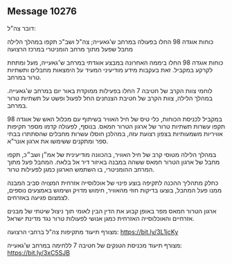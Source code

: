 ## Message 10276

דובר צה"ל: 

כוחות אוגדה 98 החלו בפעולה במרחב ש'גאעייה; צה"ל ושב"כ תקפו במהלך הלילה מחבל שפעל מתוך מרחב הומניטרי במרכז הרצועה

כוחות אוגדה 98 החלו ביממה האחרונה במבצע אוגדתי במרחב ש׳גאעייה, מעל ומתחת לקרקע במקביל. זאת בעקבות מידע מודיעיני המעיד על הימצאות מחבלים ותשתיות טרור במרחב.

לוחמי צוות הקרב של חטיבה 7 החלו בפעילות ממוקדת באור יום במרחב ש'גאעייה. במהלך הלילה, צוות הקרב של חטיבת הצנחנים החל לפעול ופשט על תשתיות טרור במרחב.

במקביל לכניסת הכוחות, כלי טיס של חיל האוויר בשיתוף עם מכלול האש של אוגדה 98 תקפו עשרות תשתיות טרור של ארגון הטרור חמאס.
בנוסף, לפעולה קדמו מספר תקיפות אוויריות משמעותיות בצפון רצועת עזה, במהלכן חוסלו עשרות מחבלים שהסתתרו בבתי ספר ומתקנים ששימשו את ארגון אונר"א.

במהלך הלילה מטוסי קרב של חיל האוויר, בהכוונה מודיעינית של אמ״ן ושב״כ, תקפו מחבל של ארגון הטרור חמאס ששהה במבנה באיזור דיר אל בלאח. המחבל פעל מתוך המרחב ההומניטרי, בו השתמש הארגון כמגן לפעילות טרור.

כחלק מתהליך ההכנה לתקיפה בוצע פינוי של אוכלוסייה אזרחית המצויה סביב המבנה ממנו פעל המחבל, בוצעו בדיקות חוזי מהאוויר, חימוש מדויק ושימוש באמצעים נוספים, לצמצום פגיעה באזרחים.

ארגון הטרור חמאס מפר באופן קבוע את הדין הבין לאומי תוך ניצול שיטתי של מבנים אזרחיים והאוכלוסייה האזרחית כמגן אנושי לפעולות טרור נגד מדינת ישראל.

מצורף תיעוד מתקיפות צה"ל ברחבי הרצועה: https://bit.ly/3L1jcKy

מצורף תיעוד מכניסת הטנקים של חטיבה 7 ללחימה במרחב ש'גאעייה: https://bit.ly/3xC5SJB

